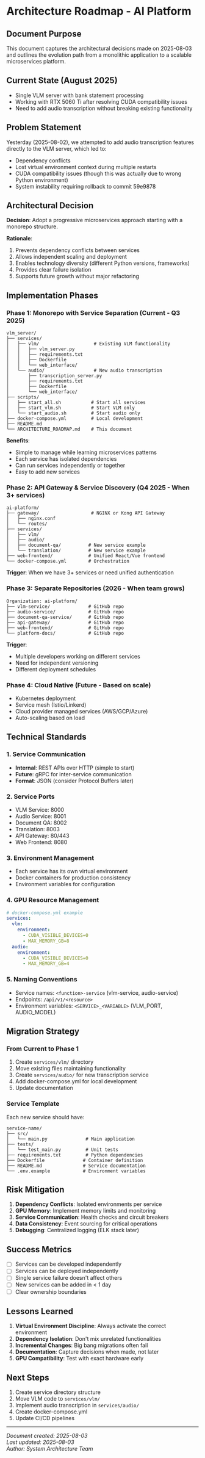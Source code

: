 # Architecture Roadmap - AI Platform

## Document Purpose
This document captures the architectural decisions made on 2025-08-03 and outlines the evolution path from a monolithic application to a scalable microservices platform.

## Current State (August 2025)
- Single VLM server with bank statement processing
- Working with RTX 5060 Ti after resolving CUDA compatibility issues
- Need to add audio transcription without breaking existing functionality

## Problem Statement
Yesterday (2025-08-02), we attempted to add audio transcription features directly to the VLM server, which led to:
- Dependency conflicts
- Lost virtual environment context during multiple restarts
- CUDA compatibility issues (though this was actually due to wrong Python environment)
- System instability requiring rollback to commit 59e9878

## Architectural Decision
**Decision**: Adopt a progressive microservices approach starting with a monorepo structure.

**Rationale**:
1. Prevents dependency conflicts between services
2. Allows independent scaling and deployment
3. Enables technology diversity (different Python versions, frameworks)
4. Provides clear failure isolation
5. Supports future growth without major refactoring

## Implementation Phases

### Phase 1: Monorepo with Service Separation (Current - Q3 2025)
```
vlm_server/
├── services/
│   ├── vlm/                    # Existing VLM functionality
│   │   ├── vlm_server.py
│   │   ├── requirements.txt
│   │   ├── Dockerfile
│   │   └── web_interface/
│   └── audio/                  # New audio transcription
│       ├── transcription_server.py
│       ├── requirements.txt
│       ├── Dockerfile
│       └── web_interface/
├── scripts/
│   ├── start_all.sh           # Start all services
│   ├── start_vlm.sh           # Start VLM only
│   └── start_audio.sh         # Start audio only
├── docker-compose.yml         # Local development
├── README.md
└── ARCHITECTURE_ROADMAP.md    # This document
```

**Benefits**:
- Simple to manage while learning microservices patterns
- Each service has isolated dependencies
- Can run services independently or together
- Easy to add new services

### Phase 2: API Gateway & Service Discovery (Q4 2025 - When 3+ services)
```
ai-platform/
├── gateway/                   # NGINX or Kong API Gateway
│   ├── nginx.conf
│   └── routes/
├── services/
│   ├── vlm/
│   ├── audio/
│   ├── document-qa/          # New service example
│   └── translation/          # New service example
├── web-frontend/             # Unified React/Vue frontend
└── docker-compose.yml        # Orchestration
```

**Trigger**: When we have 3+ services or need unified authentication

### Phase 3: Separate Repositories (2026 - When team grows)
```
Organization: ai-platform/
├── vlm-service/              # GitHub repo
├── audio-service/            # GitHub repo
├── document-qa-service/      # GitHub repo
├── api-gateway/              # GitHub repo
├── web-frontend/             # GitHub repo
└── platform-docs/            # GitHub repo
```

**Trigger**: 
- Multiple developers working on different services
- Need for independent versioning
- Different deployment schedules

### Phase 4: Cloud Native (Future - Based on scale)
- Kubernetes deployment
- Service mesh (Istio/Linkerd)
- Cloud provider managed services (AWS/GCP/Azure)
- Auto-scaling based on load

## Technical Standards

### 1. Service Communication
- **Internal**: REST APIs over HTTP (simple to start)
- **Future**: gRPC for inter-service communication
- **Format**: JSON (consider Protocol Buffers later)

### 2. Service Ports
- VLM Service: 8000
- Audio Service: 8001
- Document QA: 8002
- Translation: 8003
- API Gateway: 80/443
- Web Frontend: 8080

### 3. Environment Management
- Each service has its own virtual environment
- Docker containers for production consistency
- Environment variables for configuration

### 4. GPU Resource Management
```yaml
# docker-compose.yml example
services:
  vlm:
    environment:
      - CUDA_VISIBLE_DEVICES=0
      - MAX_MEMORY_GB=8
  audio:
    environment:
      - CUDA_VISIBLE_DEVICES=0
      - MAX_MEMORY_GB=4
```

### 5. Naming Conventions
- Service names: `<function>-service` (vlm-service, audio-service)
- Endpoints: `/api/v1/<resource>`
- Environment variables: `<SERVICE>_<VARIABLE>` (VLM_PORT, AUDIO_MODEL)

## Migration Strategy

### From Current to Phase 1
1. Create `services/vlm/` directory
2. Move existing files maintaining functionality
3. Create `services/audio/` for new transcription service
4. Add docker-compose.yml for local development
5. Update documentation

### Service Template
Each new service should have:
```
service-name/
├── src/
│   └── main.py              # Main application
├── tests/
│   └── test_main.py         # Unit tests
├── requirements.txt         # Python dependencies
├── Dockerfile              # Container definition
├── README.md               # Service documentation
└── .env.example            # Environment variables
```

## Risk Mitigation

1. **Dependency Conflicts**: Isolated environments per service
2. **GPU Memory**: Implement memory limits and monitoring
3. **Service Communication**: Health checks and circuit breakers
4. **Data Consistency**: Event sourcing for critical operations
5. **Debugging**: Centralized logging (ELK stack later)

## Success Metrics

- [ ] Services can be developed independently
- [ ] Services can be deployed independently
- [ ] Single service failure doesn't affect others
- [ ] New services can be added in < 1 day
- [ ] Clear ownership boundaries

## Lessons Learned

1. **Virtual Environment Discipline**: Always activate the correct environment
2. **Dependency Isolation**: Don't mix unrelated functionalities
3. **Incremental Changes**: Big bang migrations often fail
4. **Documentation**: Capture decisions when made, not later
5. **GPU Compatibility**: Test with exact hardware early

## Next Steps

1. Create service directory structure
2. Move VLM code to `services/vlm/`
3. Implement audio transcription in `services/audio/`
4. Create docker-compose.yml
5. Update CI/CD pipelines

---

*Document created: 2025-08-03*  
*Last updated: 2025-08-03*  
*Author: System Architecture Team*